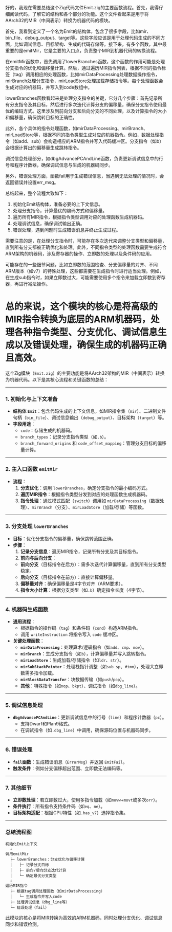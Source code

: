 好的，我现在需要总结这个Zig代码文件Emit.zig的主要函数流程。首先，我得仔细阅读代码，了解它的结构和各个部分的功能。这个文件看起来是用于将AArch32的MIR（中间表示）转换为机器代码的模块。

首先，我看到定义了一个名为Emit的结构体，包含了很多字段，比如mir、bin_file、debug_output、target等。这些字段应该是用于处理代码生成的不同方面，比如调试信息、目标架构、生成的代码存储等。接下来，有多个函数，其中最重要的是emitMir，它是主要的入口点，负责整个MIR到机器代码的转换流程。

在emitMir函数中，首先调用了lowerBranches函数，这个函数的作用可能是处理分支指令的优化和偏移量计算。然后，通过遍历MIR指令列表，根据不同的指令标签（tag）调用相应的处理函数，比如mirDataProcessing处理数据操作指令，mirBranch处理分支指令，mirLoadStore处理加载存储指令等。每个处理函数会生成对应的机器码，并写入到code数组中。

lowerBranches函数看起来是处理分支指令的关键，它分几个步骤：首先记录所有分支指令及其目标，然后进行多次迭代计算分支的偏移量，确保分支指令使用最优的编码方式。这里涉及到前向分支和后向分支的不同处理，以及计算指令的大小和偏移量，确保跳转目标的正确性。

此外，各个具体的指令处理函数，如mirDataProcessing、mirBranch、mirLoadStore等，根据不同的指令类型生成对应的机器指令。例如，数据处理指令（如add、sub）会构造相应的ARM指令并写入代码缓冲区。分支指令（如b）会根据计算出的偏移量生成跳转指令。

调试信息处理部分，如dbgAdvancePCAndLine函数，负责更新调试信息中的行号和程序计数器，确保调试信息与生成的机器码同步。

另外，错误处理方面，函数fail用于生成错误信息，当遇到无法处理的情况时，会返回错误并设置err_msg。

总结起来，整个流程大致如下：

1. 初始化Emit结构体，准备必要的上下文信息。
2. 处理分支指令，计算最优的编码方式和偏移量。
3. 遍历所有MIR指令，根据指令类型调用对应的处理函数生成机器码。
4. 处理调试信息，确保调试输出正确。
5. 错误处理，遇到问题时生成错误消息并终止生成过程。

需要注意的是，在处理分支指令时，可能存在多次迭代来调整分支类型和偏移量，直到所有分支都被正确优化和处理。此外，不同指令类型的处理函数需要生成符合ARM架构的机器码，涉及寄存器的操作、立即数的处理以及条件码的应用。

可能存在的一些细节问题，比如立即数的范围检查、分支偏移量的对齐、不同ARM版本（如v7）的特殊处理，这些都需要在生成指令时进行适当处理。例如，在生成sub指令时，如果立即数过大，可能需要使用多个指令来加载立即数到寄存器，再进行减法操作。

总的来说，这个模块的核心是将高级的MIR指令转换为底层的ARM机器码，处理各种指令类型、分支优化、调试信息生成以及错误处理，确保生成的机器码正确且高效。
================================================
这个Zig模块（`Emit.zig`）的主要功能是将AArch32架构的MIR（中间表示）转换为机器代码。以下是其核心流程和关键函数的总结：

---

### **1. 初始化与上下文准备**
- **结构体 `Emit`**：包含代码生成的上下文信息，如MIR指令集（`mir`）、二进制文件句柄（`bin_file`）、调试信息输出（`debug_output`）、目标架构（`target`）等。
- **字段用途**：
  - `code`：存储生成的机器码。
  - `branch_types`：记录分支指令类型（如`.b`）。
  - `branch_forward_origins` 和 `code_offset_mapping`：管理分支目标的偏移量计算。

---

### **2. 主入口函数 `emitMir`**
- **流程**：
  1. **分支优化**：调用 `lowerBranches`，确定分支指令的最小编码方式。
  2. **遍历MIR指令**：根据指令类型分发到对应的处理函数生成机器码。
  3. **指令处理**：通过模式匹配（`switch`）调用如 `mirDataProcessing`（数据处理）、`mirBranch`（分支）、`mirLoadStore`（加载/存储）等函数。

---

### **3. 分支处理 `lowerBranches`**
- **目标**：优化分支指令的偏移量，确保跳转范围正确。
- **步骤**：
  1. **记录分支信息**：遍历MIR指令，记录所有分支及其目标指令。
  2. **前向与后向分支**：
    - **前向分支**（目标指令在后方）：需多次迭代计算偏移量，直到所有分支类型稳定。
    - **后向分支**（目标指令在前方）：直接计算偏移量。
  3. **偏移量对齐**：确保偏移量是4字节对齐（ARM要求）。
  4. **指令大小计算**：根据分支类型（如`.b`）确定指令长度（4字节）。

---

### **4. 机器码生成函数**
- **通用流程**：
  - 根据指令的操作码（`tag`）和条件码（`cond`）构造ARM指令。
  - 调用 `writeInstruction` 将指令写入 `code` 缓冲区。
- **关键处理函数**：
  - **`mirDataProcessing`**：处理算术/逻辑指令（如`add`、`cmp`、`mov`）。
  - **`mirBranch`**：生成分支指令（如`b`），计算偏移量并写入跳转指令。
  - **`mirLoadStore`**：生成加载/存储指令（如`ldr`、`str`）。
  - **`mirSubStackPointer`**：处理栈指针调整（如`sub sp, #imm`），处理大立即数需多指令加载。
  - **`mirBlockDataTransfer`**：块数据传输（如`push`/`pop`）。
  - **其他**：特殊指令（如`nop`、`bkpt`）、调试指令（如`dbg_line`）。

---

### **5. 调试信息处理**
- **`dbgAdvancePCAndLine`**：更新调试信息中的行号（`line`）和程序计数器（`pc`）。
  - 支持Dwarf和Plan9格式。
  - 在调试指令（如`.dbg_line`）中调用，确保源码位置与机器码同步。

---

### **6. 错误处理**
- **`fail`函数**：生成错误消息（`ErrorMsg`）并返回 `EmitFail`。
- **触发条件**：例如分支偏移超出范围、立即数无法编码等。

---

### **7. 其他细节**
- **立即数处理**：若立即数过大，使用多指令加载（如`movw`+`movt`或多次`orr`）。
- **条件执行**：所有指令支持条件码（如`eq`、`ne`）。
- **目标架构适配**：根据CPU特性（如`.has_v7`）选择指令集。

---

### **总结流程图**
```
初始化Emit上下文
  ↓
调用emitMir
  ├─ lowerBranches：分支优化与偏移计算
  │   ├─ 记录分支目标
  │   ├─ 前向/后向分支迭代计算
  │   └─ 确定最优分支类型
  ↓
遍历MIR指令
  ├─ 根据tag调用处理函数（如mirDataProcessing）
  │   └─ 生成指令并写入code
  ├─ 处理调试信息（dbg_line等）
  └─ 错误处理（fail）
```
此模块的核心是将MIR转换为高效的ARM机器码，同时处理分支优化、调试信息同步和错误检测。